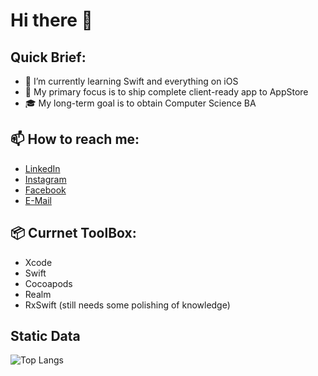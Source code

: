 # Hi there 🙂
## Quick Brief:
* 🌱 I’m currently learning Swift and everything on iOS
* 🎯 My primary focus is to ship complete client-ready app to AppStore
* 🎓 My long-term goal is to obtain Computer Science BA

## 📫 How to reach me:
- [LinkedIn](https://www.linkedin.com/in/dmitry-aksyonov-85a23b118/) 
- [Instagram](https://www.instagram.com/daksyonov)
- [Facebook](https://www.facebook.com/daksyonovmsc/)
- [E-Mail](mailto:dmi.aksyonov@gmail.com) 

## 📦 Currnet ToolBox:
- Xcode
- Swift
- Cocoapods
- Realm
- RxSwift (still needs some polishing of knowledge)

## Static Data
![Top Langs](https://github-readme-stats.vercel.app/api/top-langs/?username=daksyonov&layout=compact)

<!--
**daksyonov/daksyonov** is a ✨ _special_ ✨ repository because its `README.md` (this file) appears on your GitHub profile.

Here are some ideas to get you started:

- 🔭 I’m currently working on ...
- 🌱 I’m currently learning ...
- 👯 I’m looking to collaborate on ...
- 🤔 I’m looking for help with ...
- 💬 Ask me about ...
- 📫 How to reach me: ...
- 😄 Pronouns: ...
- ⚡ Fun fact: ...
-->
